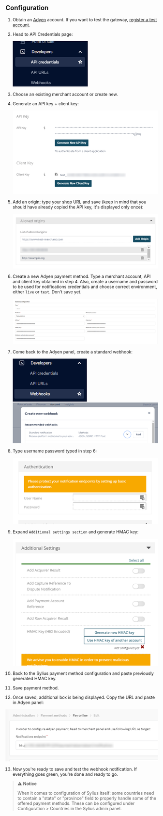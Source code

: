 ## Configuration

1. Obtain an [Adyen](https://adyen.com) account. If you want to test the gateway, [register a test account](https://www.adyen.com/signup/).

2. Head to API Credentials page:
   
   ![API Credentials](adyen-api-credentials.png)
   
3. Choose an existing merchant account or create new.

4. Generate an API key + client key:
   
   ![API + client key](adyen-api-keys.png)
   
5. Add an origin; type your shop URL and save (keep in mind that you should have already copied the API key, it's displayed only once):
   
   ![Origin](adyen-allowed-origins.png)

6. Create a new Adyen payment method. Type a merchant account, API and client key obtained in step 4. Also, create a username and password to be used for notifications credentials and choose correct environment, either `live` or `test`. Don't save yet.

   ![Adyen payment method](payment-method-form.png)

7. Come back to the Adyen panel, create a standard webhook:
   
   ![Webhook](adyen-webhooks.png)
   ![Standard webhook](adyen-webhook-type.png)

8. Type username password typed in step 6:

   ![Credentials](adyen-webhook-authentication.png)

9. Expand `Additional settings section` and generate HMAC key:

   ![HMAC](adyen-webhook-hmac.png)

10. Back to the Sylius payment method configuration and paste previously generated HMAC key.

11. Save payment method.

12. Once saved, additional box is being displayed. Copy the URL and paste in Adyen panel:

   ![Adyen notifications endpoint](notifications-endpoint.png)
 
13. Now you're ready to save and test the webhook notification. If everything goes green, you're done and ready to go.


> :warning: **Notice**
> 
> When it comes to configuration of Sylius itself: some countries need to contain a "state" or "province" field to properly handle some of the offered payment methods. These can be configured under Configuration > Countries in the Sylius admin panel.
